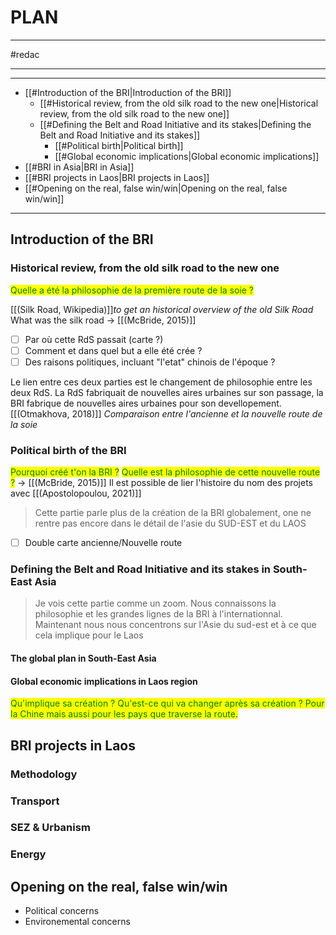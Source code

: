 # PLAN
___
#redac
___

---
- [[#Introduction of the BRI|Introduction of the BRI]]
	- [[#Historical review, from the old silk road to the new one|Historical review, from the old silk road to the new one]]
	- [[#Defining the Belt and Road Initiative and its stakes|Defining the Belt and Road Initiative and its stakes]]
		- [[#Political birth|Political birth]]
		- [[#Global economic implications|Global economic implications]]
- [[#BRI in Asia|BRI in Asia]]
- [[#BRI projects in Laos|BRI projects in Laos]]
- [[#Opening on the real, false win/win|Opening on the real, false win/win]]
---

## Introduction of the BRI 
### Historical review, from the old silk road to the new one

<mark style="color: green">Quelle a été la philosophie de la première route de la soie ?</mark>

[[(Silk Road, Wikipedia)]]*to get an historical overview of the old Silk Road*
What was the silk road -> [[(McBride, 2015)]]
- [ ] Par où cette RdS passait (carte ?)
- [ ] Comment et dans quel but a elle été crée ? 
- [ ] Des raisons politiques, incluant "l'etat" chinois de l'époque ? 

Le lien entre ces deux parties est le changement de philosophie entre les deux RdS. La RdS fabriquait de nouvelles aires urbaines sur son passage, la BRI fabrique de nouvelles aires urbaines pour son devellopement. [[(Otmakhova, 2018)]] *Comparaison entre l'ancienne et la nouvelle route de la soie* 

### Political birth of the BRI
<mark style="color: green">Pourquoi créé t'on la BRI ?</mark>
<mark style="color: green">Quelle est la philosophie de cette nouvelle route ?</mark>
-> [[(McBride, 2015)]]
Il est possible de lier l'histoire du nom des projets avec [[(Apostolopoulou, 2021)]]
> Cette partie parle plus de la création de la BRI globalement, one ne rentre pas encore dans le détail de l'asie du SUD-EST et du LAOS

- [ ] Double carte ancienne/Nouvelle route 

### Defining the Belt and Road Initiative and its stakes in South-East Asia
> Je vois cette partie comme un zoom. Nous connaissons la philosophie et les grandes lignes de la BRI à l'internationnal. Maintenant nous nous concentrons sur l'Asie du sud-est et à ce que cela implique pour le Laos

#### The global plan in South-East Asia

#### Global economic implications in Laos region 
<mark style="color: green">Qu'implique sa création ? Qu'est-ce qui va changer après sa création ? Pour la Chine mais aussi pour les pays que traverse la route.</mark>



## BRI projects in Laos 

### Methodology
### Transport 
### SEZ & Urbanism 
### Energy 

## Opening on the real, false win/win 
- Political concerns 
- Environemental concerns
